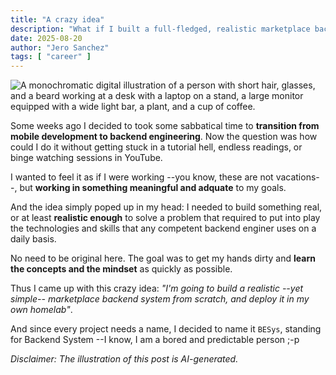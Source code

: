 ```yaml
---
title: "A crazy idea"
description: "What if I built a full-fledged, realistic marketplace backend system from scratch and deployed it in my own homelab...?"
date: 2025-08-20
author: "Jero Sanchez"
tags: [ "career" ]
---
```


![A monochromatic digital illustration of a person with short hair, glasses, and a beard working at a desk with a laptop on a stand, a large monitor equipped with a wide light bar, a plant, and a cup of coffee.](https://jerosanchez.github.io/blog/images/working-at-desk.png)

Some weeks ago I decided to took some sabbatical time to **transition from mobile development to backend engineering**. Now the question was how could I do it without getting stuck in a tutorial hell, endless readings, or binge watching sessions in YouTube.

I wanted to feel it as if I were working --you know, these are not vacations--, but **working in something meaningful and adquate** to my goals.

And the idea simply poped up in my head: I needed to build something real, or at least **realistic enough** to solve a problem that required to put into play the technologies and skills that any competent backend enginer uses on a daily basis. 

No need to be original here. The goal was to get my hands dirty and **learn the concepts and the mindset** as quickly as possible.

Thus I came up with this crazy idea: _"I'm going to build a realistic --yet simple-- marketplace backend system from scratch, and deploy it in my own homelab"_.

And since every project needs a name, I decided to name it `BESys`, standing for Backend System --I know, I am a bored and predictable person ;-p

_Disclaimer: The illustration of this post is AI-generated._
